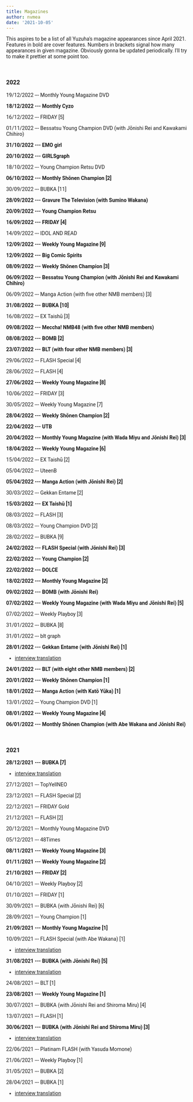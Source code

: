 ```yaml
---
title: Magazines
author: nvmea
date: '2021-10-05'
---
```


<style type="text/css">
  body{
  font-family: Roboto;
}
</style>

This aspires to be a list of all Yuzuha's magazine appearances since April 2021. Features in bold are cover features. Numbers in brackets signal how many appearances in given magazine. Obviously gonna be updated periodically. I'll try to make it prettier at some point too.

<br>

### 2022

19/12/2022 --- Monthly Young Magazine DVD

**18/12/2022 --- Monthly Cyzo**

16/12/2022 --- FRIDAY [5]

01/11/2022 --- Bessatsu Young Champion DVD (with Jōnishi Rei and Kawakami Chihiro)

**31/10/2022 --- EMO girl**

**20/10/2022 --- GIRLSgraph**

18/10/2022 --- Young Champion Retsu DVD

**06/10/2022 --- Monthly Shōnen Champion [2]**

30/09/2022 --- BUBKA [11]

**28/09/2022 --- Gravure The Television (with Sumino Wakana)**

**20/09/2022 --- Young Champion Retsu**

**16/09/2022 --- FRIDAY [4]**

14/09/2022 --- IDOL AND READ

**12/09/2022 --- Weekly Young Magazine \[9\]**

**12/09/2022 --- Big Comic Spirits**

**08/09/2022 --- Weekly Shōnen Champion \[3\]**

**06/09/2022 --- Bessatsu Young Champion (with Jōnishi Rei and Kawakami Chihiro)**

06/09/2022 --- Manga Action (with five other NMB members) [3]

**31/08/2022 --- BUBKA \[10\]**

16/08/2022 --- EX Taishū \[3\]

**09/08/2022 --- Meccha! NMB48 (with five other NMB members)**

**08/08/2022 --- BOMB [2]**

**23/07/2022 --- BLT (with four other NMB members) [3]**

29/06/2022 --- FLASH Special [4]

28/06/2022 --- FLASH [4]

**27/06/2022 --- Weekly Young Magazine \[8\]**

10/06/2022 --- FRIDAY [3]

30/05/2022 --- Weekly Young Magazine \[7\]

**28/04/2022 --- Weekly Shōnen Champion \[2\]**

**22/04/2022 --- UTB**

**20/04/2022 --- Monthly Young Magazine (with Wada Miyu and Jōnishi Rei) \[3\]**

**18/04/2022 --- Weekly Young Magazine \[6\]**

15/04/2022 --- EX Taishū \[2\]

05/04/2022 --- UteenB

**05/04/2022 --- Manga Action (with Jōnishi Rei) \[2\]**

30/03/2022 --- Gekkan Entame \[2\]

**15/03/2022 --- EX Taishū \[1\]**

08/03/2022 --- FLASH \[3\]

08/03/2022 --- Young Champion DVD \[2\]

28/02/2022 --- BUBKA \[9\]

**24/02/2022 --- FLASH Special (with Jōnishi Rei) \[3\]**

**22/02/2022 --- Young Champion \[2\]**

**22/02/2022 --- DOLCE**

**18/02/2022 --- Monthly Young Magazine \[2\]**

**09/02/2022 --- BOMB (with Jōnishi Rei)**

**07/02/2022 --- Weekly Young Magazine (with Wada Miyu and Jōnishi Rei) \[5\]**

07/02/2022 --- Weekly Playboy \[3\]

31/01/2022 --- BUBKA \[8\]

31/01/2022 --- blt graph

**28/01/2022 --- Gekkan Entame (with Jōnishi Rei) \[1\]**

-   [interview translation](https://stanyuzu.netlify.app/post/2022-01-31-gekkan-entame-january-interview-translation-with-rei/)

**24/01/2022 --- BLT (with eight other NMB members) \[2\]**

**20/01/2022 --- Weekly Shōnen Champion \[1\]**

**18/01/2022 --- Manga Action (with Katō Yūka) \[1\]**

13/01/2022 --- Young Champion DVD \[1\]

**08/01/2022 --- Weekly Young Magazine \[4\]**

**06/01/2022 --- Monthly Shōnen Champion (with Abe Wakana and Jōnishi Rei)**

<br>

### 2021

**28/12/2021 --- BUBKA \[7\]**

-   [interview translation](https://stanyuzu.netlify.app/post/2021-12-28-bubka-december-interview-translation/)

27/12/2021 --- TopYellNEO

23/12/2021 --- FLASH Special \[2\]

22/12/2021 --- FRIDAY Gold

21/12/2021 --- FLASH \[2\]

20/12/2021 --- Monthly Young Magazine DVD

05/12/2021 --- 48Times

**08/11/2021 --- Weekly Young Magazine \[3\]**

**01/11/2021 --- Weekly Young Magazine \[2\]**

**21/10/2021 --- FRIDAY \[2\]**

04/10/2021 --- Weekly Playboy \[2\]

01/10/2021 --- FRIDAY \[1\]

30/09/2021 --- BUBKA (with Jōnishi Rei) \[6\]

28/09/2021 --- Young Champion \[1\]

**21/09/2021 --- Monthly Young Magazine \[1\]**

10/09/2021 --- FLASH Special (with Abe Wakana) \[1\]

-   [interview translation](https://stanyuzu.netlify.app/post/2021-09-10-flash-september-interview-translation-with-wakapon/)

**31/08/2021 --- BUBKA (with Jōnishi Rei) \[5\]**

-   [interview translation](https://stanyuzu.netlify.app/post/2021-09-02-bubka-september-interview-translation-with-rei/)

24/08/2021 --- BLT \[1\]

**23/08/2021 --- Weekly Young Magazine \[1\]**

30/07/2021 --- BUBKA (with Jōnishi Rei and Shiroma Miru) \[4\]

13/07/2021 --- FLASH \[1\]

**30/06/2021 --- BUBKA (with Jōnishi Rei and Shiroma Miru) \[3\]**

-   [interview translation](https://stanyuzu.netlify.app/post/2021-06-30-bubka-july-interview-translation-with-miru-and-rei/)

22/06/2021 --- Platinam FLASH (with Yasuda Momone)

21/06/2021 --- Weekly Playboy \[1\]

31/05/2021 --- BUBKA \[2\]

28/04/2021 --- BUBKA \[1\]

-   [interview translation](https://stanyuzu.netlify.app/post/2021-04-27-bubka-may-interview-translation/)
